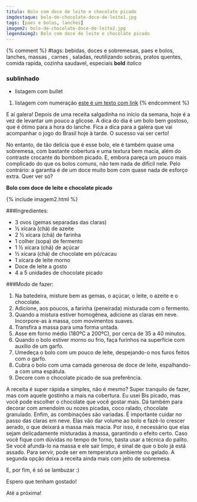 ```yaml
---
titulo: Bolo com doce de leite e chocolate picado
imgdestaque: bolo-de-chocolate-doce-de-leite1.jpg
tags: [paes e bolos, lanches]
imagem2: bolo-de-chocolate-doce-de-leite2.jpg
legendaimg2: Bolo com doce de leite e chocolate picado
---
```

{% comment %}
#tags: bebidas, doces e sobremesas, paes e bolos, lanches, massas , carnes , saladas, reutilizando sobras, pratos quentes, comida rapida, cozinha saudavel, especiais
**bold**
*italico*
### sublinhado
* listagem com bullet
1. listagem com numeração
[este é um texto com link](https://www.enderecodolink.com)
{% endcomment %}

E aí galera! Depois de uma receita salgadinha no início da semana, hoje é a vez de levantar um pouco a glicose. A dica do dia é um bolo bem gostoso, que é ótimo para a hora do lanche. Fica a dica para a galera que vai acompanhar o jogo do Brasil hoje à tarde. O sucesso vai ser certo!

No entanto, de tão delícia que é esse bolo, ele é também quase uma sobremesa, com bastante cobertura e uma textura bem macia, além do contraste crocante do bombom picado. E, embora pareça um pouco mais complicado do que os bolos comuns, não tem nada de difícil nele. Pelo contrário: a garantia é de um doce muito bom com quase nada de esforço extra. Quer ver só?

**Bolo com doce de leite e chocolate picado**

{% include imagem2.html %}

###Ingredientes:

* 3 ovos (gemas separadas das claras)
* ½  xícara (chá) de azeite 
* 2 ½ xícara (chá) de farinha
* 1 colher (sopa) de fermento
* 1 ½  xícara (chá) de açúcar
* ½  xícara (chá) de chocolate em pó/cacau
* 1 xícara de leite morno
* Doce de leite a gosto
* 4 a 5 unidades de chocolate picado

###Modo de fazer:

1. Na batedeira, misture bem as gemas, o açúcar, o leite, o azeite e o chocolate. 
2. Adicione, aos poucos, a farinha (peneirada) misturada com o fermento. 
3. Quando a mistura estiver homogênea, adicione as claras em neve. Incorpore-as à massa, com movimentos suaves.
4. Transfira a massa para uma forma untada. 
5. Asse em forno médio (180ºC a 200ºC), por cerca de 35 a 40 minutos. 
6. Quando o bolo estiver morno ou frio, faça furinhos na superfície com auxílio de um garfo. 
7. Umedeça o bolo com um pouco de leite, despejando-o nos furos feitos com o garfo. 
8. Cubra o bolo com uma camada generosa de doce de leite, espalhando-a com uma espátula. 
9. Decore com o chocolate picado de sua preferência. 

A receita é super rápida e simples, não é mesmo? Super tranquilo de fazer, mas com aquele gostinho a mais na cobertura. Eu usei Bis picado, mas você pode escolher o chocolate que você gostar mais. Dá também para decorar com amendoim ou nozes picadas, coco ralado, chocolate granulado. Enfim, as combinações são variadas. É importante cuidar no passo das claras em neve. Elas vão dar volume ao bolo e fazê-lo crescer aerado, o que deixará a massa mais macia. Por isso, é necessário que elas sejam delicadamente misturadas à massa, garantindo o efeito certo. Caso você fique com dúvidas no tempo de forno, basta usar a técnica do palito. Se você afundá-lo na massa e ele sair limpo, é sinal de que o bolo já está assado. Para servir, pode ser em temperatura ambiente ou gelado. A segunda opção deixa a receita ainda mais com jeito de sobremesa.

E, por fim, é só se lambuzar :)

Espero que tenham gostado!

Até a próxima!